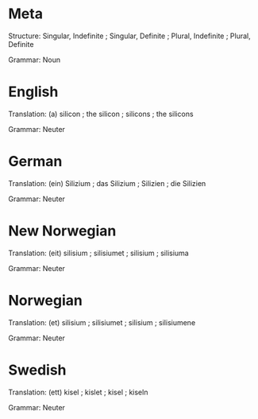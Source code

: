 Meta
====

Structure: Singular, Indefinite ; Singular, Definite ; Plural, Indefinite ; Plural, Definite

Grammar:   Noun



English
=======

Translation: (a) silicon ; the silicon ; silicons ; the silicons

Grammar:     Neuter



German
======

Translation: (ein) Silizium ; das Silizium ; Silizien ; die Silizien

Grammar:     Neuter



New Norwegian
=============

Translation: (eit) silisium ; silisiumet ; silisium ; silisiuma

Grammar:     Neuter



Norwegian
=========

Translation: (et) silisium ; silisiumet ; silisium ; silisiumene

Grammar:     Neuter



Swedish
=======

Translation: (ett) kisel ; kislet ; kisel ; kiseln

Grammar:     Neuter
